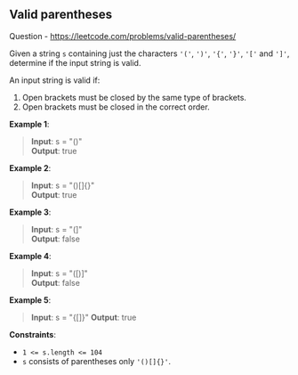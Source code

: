 ## Valid parentheses

Question - 
    https://leetcode.com/problems/valid-parentheses/


Given a string `s` containing just the characters `'('`, `')'`, `'{'`, `'}'`, `'['` and `']'`, determine if the input string is valid.

An input string is valid if:

1. Open brackets must be closed by the same type of brackets.  
2. Open brackets must be closed in the correct order.

**Example 1**:

>**Input**: s = "()"  
>**Output**: true

**Example 2**:

>**Input**: s = "()[]{}"  
>**Output**: true

**Example 3**:

>**Input**: s = "(]"  
>**Output**: false

**Example 4**:

>**Input**: s = "([)]"  
>**Output**: false

**Example 5**:

>**Input**: s = "{[]}"
>**Output**: true
 

**Constraints**:

* `1 <= s.length <= 104`  
* `s` consists of parentheses only `'()[]{}'`.
